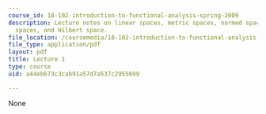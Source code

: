 ```yaml
---
course_id: 18-102-introduction-to-functional-analysis-spring-2009
description: Lecture notes on linear spaces, metric spaces, normed spaces, Banach
  spaces, and Hilbert space.
file_location: /coursemedia/18-102-introduction-to-functional-analysis-spring-2009/a44eb673c3cab91a57d7a537c2955699_MIT18_102s09_lec01.pdf
file_type: application/pdf
layout: pdf
title: Lecture 1
type: course
uid: a44eb673c3cab91a57d7a537c2955699

---
```

None
